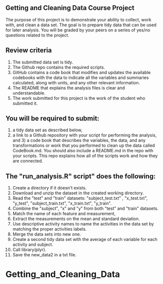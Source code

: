 
## Getting and Cleaning Data Course Project
The purpose of this project is to demonstrate your ability to collect, work with, and clean a data set. The goal is to prepare tidy data that can be used for later analysis. You will be graded by your peers on a series of yes/no questions related to the project.

## Review criteria
1. The submitted data set is tidy. 
2. The Github repo contains the required scripts.
3. GitHub contains a code book that modifies and updates the available codebooks with the data to indicate all the variables and summaries calculated, along with units, and any other relevant information.
4. The README that explains the analysis files is clear and understandable.
5. The work submitted for this project is the work of the student who submitted it.

## You will be required to submit:

1) a tidy data set as described below, 
2) a link to a Github repository with your script for performing the analysis, and 3) a code book that describes the variables, the data, and any transformations or work that you performed to clean up the data called CodeBook.md. You should also include a README.md in the repo with your scripts. This repo explains how all of the scripts work and how they are connected.

## The "run_analysis.R" script" does the following:

 1. Create a directory if it doesn't exists.
 2. Download and unzip the dataset in the created working directory.
 3. Read the "test" and "train" datasets: "subject_test.txt" , "x_test.txt", "y_test", "subject_train.txt", "x_train.txt", "y_train".
 4. Combine the "subject", "x" and "y" from both "test" and "train" datasets.
 5. Match the name of each feature and measurement,
 6. Extract the measurements on the mean and standard deviation.
 7. Use descriptive activity names to name the activities in the data set by matching the proper activities labels.
 8. Merge the data sets into new one.
 9. Create a second tidy data set with the average of each variable for each activity and subject.
 10. Call library(plyr).
 11. Save the new_data2 in a txt file.
# Getting_and_Cleaning_Data
